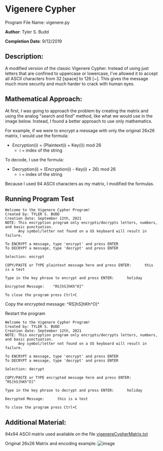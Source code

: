 # Vigenere Cypher
Program File Name: vigenere.py

**Author**: Tyler S. Budd

**Completion Date**: 9/12/2019

## Description:
A modified version of the classic Vigenere Cypher. Instead of using just letters that are confined to uppercase or lowercase,
I've allowed it to accept all ASCII characters from 32 [space] to 126 [~]. This gives the message much more security and
much harder to crack with human eyes.

## Mathematical Approach: 
At first, I was going to approach the problem by creating the matrix and using the analog "search and find" method, like what we would use in the image                             below. Instead, I found a better approach to use only mathematics. 

For example, if we were to encrypt a message with only the original 26x26 matrix, I would use the formula: 
- Encryption(i) = (Plaintext(i) + Key(i)) mod 26 
  - i = index of the string

To decode, I use the formula: 
- Decryption(i) = (Encryption(i) - Key(i) + 26) mod 26 
  - i = index of the string

Because I used 94 ASCII characters as my matrix, I modified the formulas.

## Running Program Test
```
Welcome to the Vigenere Cypher Program!
Created by: TYLER S. BUDD
Creation date: September 12th, 2021
NOTE: This encryption program only encrypts/decrypts letters, numbers, and basic punctuation. 
      Any symbol/letter not found on a US keyboard will result in failure.

To ENCRYPT a message, type 'encrypt' and press ENTER
To DECRYPT a message, type 'decrypt' and press ENTER

Selection: encrypt

COPY/PASTE or TYPE plaintext message here and press ENTER:      this is a test

Type in the key phrase to encrypt and press ENTER:      holiday

Encrypted Message:    ^RS]hS]hKh^O]^

To close the program press Ctrl+C
```

Copy the encrypted message: ^RS]hS]hKh^O]^

Restart the program

```
Welcome to the Vigenere Cypher Program!
Created by: TYLER S. BUDD
Creation date: September 12th, 2021
NOTE: This encryption program only encrypts/decrypts letters, numbers, and basic punctuation. 
      Any symbol/letter not found on a US keyboard will result in failure.

To ENCRYPT a message, type 'encrypt' and press ENTER
To DECRYPT a message, type 'decrypt' and press ENTER

Selection: decrypt

COPY/PASTE or TYPE encrypted message here and press ENTER:      ^RS]hS]hKh^O]^

Type in the key phrase to decrypt and press ENTER:      holiday

Decrypted Message:      this is a test

To close the program press Ctrl+C
```

## Additional Material: 
94x94 ASCII matrix used available on the file [vigenereCypherMatrix.txt](https://github.com/tsbudd/vigenereCypher/blob/main/vigenereCypherMatrix.txt)

Original 26x26 Matrix and encoding example: ![image](https://user-images.githubusercontent.com/72171224/133002328-8d6755b4-a4fb-4463-abc0-386113344050.png)

